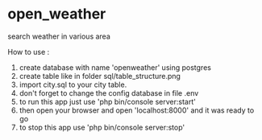 # open_weather
search weather in various area

How to use :
1. create database with name 'openweather' using postgres
2. create table like in folder sql/table_structure.png
3. import city.sql to your city table.
4. don't forget to change the config database in file .env
5. to run this app just use 'php bin/console server:start'
6. then open your browser and open 'localhost:8000' and it was ready to go
7. to stop this app use 'php bin/console server:stop'